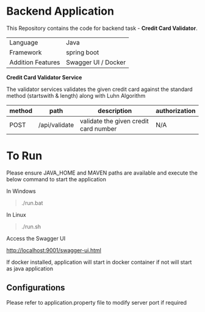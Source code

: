 # Backend Application

This Repository contains the code for backend task - **Credit Card Validator**.

|  |  |
|--|--|
| Language | Java  |
| Framework | spring boot |
| Addition Features | Swagger UI / Docker |


**Credit Card Validator Service**

The validator services validates the given credit card against the standard method (startswith & length) along with Luhn Algorithm

| method | path | description | authorization |
|--|--|--|--|
| POST | /api/validate | validate the given credit card number | N/A |	 

# To Run

Please ensure JAVA_HOME and MAVEN paths are available and execute the below command to start the application

In Windows

> ./run.bat

In Linux

> ./run.sh

Access the Swagger UI

[http://localhost:9001/swagger-ui.html](http://localhost:9001/swagger-ui.html)


If docker installed, application will start in docker container if not will start as java application

## Configurations

Please refer to application.property file to modify server port if required
